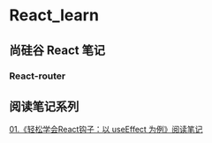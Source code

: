 # React_learn
## 尚硅谷 React 笔记
### React-router
## 阅读笔记系列
[01.《轻松学会React钩子：以 useEffect 为例》阅读笔记](https://github.com/xieziihang/React_learn/issues/1)
